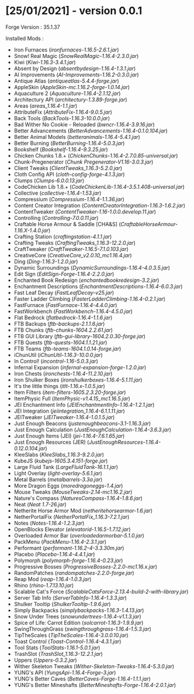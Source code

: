 # [25/01/2021] - version 0.0.1   
Forge Version : 35.1.37

Installed Mods :

- Iron Furnaces (*ironfurnaces-1.16.5-2.6.1.jar*)
- Snow! Real Magic (*SnowRealMagic-1.16.4-2.3.0.jar*)
- Kiwi (*Kiwi-1.16.3-3.4.1.jar*)
- Absent by Design (*absentbydesign-1.16.4-1.3.1.jar*)
- AI Improvements (*AI-Improvements-1.16.2-0.3.0.jar*)
- Antique Atlas (*antiqueatlas-5.4.4-forge.jar*)
- AppleSkin (*AppleSkin-mc.1.16.2-forge-1.0.14.jar*)
- Aquaculture 2 (*Aquaculture-1.16.4-2.1.12.jar*)
- Architectury API (*architectury-1.3.89-forge.jar*)
- Areas (*areas_1.16.4-1.1.jar*)
- AttributeFix (*AttributeFix-1.16.4-9.0.5.jar*)
- Back Tools (*BackTools-1.16.3-10.0.0.ja*r)
- Bad Wither No Cookie - Reloaded (*bwncr-1.16.4-3.9.16.jar*)
- Better Advancements (*BetterAdvancements-1.16.4-0.1.0.104.jar*)
- Better Animal Models (*betteranimals-1.16.4-5.4.1.jar*)
- Better Burning (*BetterBurning-1.16.4-5.0.3.jar*)
- Bookshelf (*Bookshelf-1.16.4-9.3.25.jar*)
- Chicken Chunks 1.8.+ (*ChickenChunks-1.16.4-2.7.0.85-universal.jar*)
- Chunk-Pregenerator (*Chunk Pregenerator-V1.16-3.0.3.jar*)
- Client Tweaks (*ClientTweaks_1.16.3-5.2.0.jar*)
- Cloth Config API (*cloth-config-forge-4.1.3.jar*)
- Clumps (*Clumps-6.0.0.13.jar*)
- CodeChicken Lib 1.8.+ (*CodeChickenLib-1.16.4-3.5.1.408-universal.jar*)
- Collective (*collective-1.16.4-1.53.jar*)
- Compressium (*Compressium-1.16.4-1.1.36.jar*)
- Content Creator Integration (*ContentCreatorIntegration-1.16.3-1.6.2.jar*)
- ContentTweaker (*ContentTweaker-1.16-1.0.0.develop.11.jar*)
- Controlling (*Controlling-7.0.0.11.jar*)
- Craftable Horse Armour & Saddle [CHA&S] (*CraftableHorseArmour-1.16.X-1.4.0.jar*)
- Crafting Station (*craftingstation-4.1.1.jar*)
- Crafting Tweaks (*CraftingTweaks_1.16.3-12.2.0.jar*)
- CraftTweaker (*CraftTweaker-1.16.5-7.1.0.103.jar*)
- CreativeCore (*CreativeCore_v2.0.10_mc1.16.4.jar*)
- Ding (*Ding-1.16.3-1.2.0.jar*)
- Dynamic Surroundings (*DynamicSurroundings-1.16.4-4.0.3.5.jar*)
- Edit Sign (*EditSign-Forge-1.16.4-2.2.0.jar*)
- Enchanted Book Redesign (*enchantedbookredesign-3.2.jar*)
- Enchantment Descriptions (*EnchantmentDescriptions-1.16.4-6.0.3.jar*)
- Fast Leaf Decay (*FastLeafDecay-v25.jar*)
- Faster Ladder Climbing (*FasterLadderClimbing-1.16.4-0.2.1.jar*)
- FastFurnace (*FastFurnace-1.16.4-4.4.0.jar*)
- FastWorkbench (*FastWorkbench-1.16.4-4.5.0.jar*)
- Flat Bedrock (*flatbedrock-1.16.4-1.1.6.jar*)
- FTB Backups (*ftb-backups-2.1.1.6.jar*)
- FTB Chunks (*ftb-chunks-1604.2.2.61.jar*)
- FTB GUI Library (*ftb-gui-library-1604.2.0.30-forge.jar*)
- FTB Quests (*ftb-quests-1604.1.1.21.jar*)
- FTB Teams (*ftb-teams-1604.1.0.14-forge.jar*)
- iChunUtil (*iChunUtil-1.16.3-10.0.0.jar*)
- In Control! (*incontrol-1.16-5.0.3.jar*)
- Infernal Expansion (*infernal-expansion-forge-1.2.0.jar*)
- Iron Chests (*ironchests-1.16.4-11.2.10.jar*)
- Iron Shulker Boxes (*ironshulkerboxes-1.16.4-5.1.11.jar*)
- It's the little things (*itlt-1.16.x-1.0.5.jar*)
- Item Filters (*item-filters-1605.2.3.20-forge.jar*)
- ItemPhysic Full (*ItemPhysic-v1.4.15_mc1.16.5.jar*)
- JEI Enchantment Info (*JEIEnchantmentInfo-1.16.4-1.2.1.jar*)
- JEI Integration (*jeiintegration_1.16.4-6.1.1.11.jar*)
- JEITweaker (*JEITweaker-1.16.4-1.0.1.5.jar*)
- Just Enough Beacons (*justenoughbeacons-3.1-1.16.3.jar*)
- Just Enough Calculation (*JustEnoughCalculation-1.16.4-3.6.3.jar*)
- Just Enough Items (JEI) (*jei-1.16.4-7.6.1.65.jar*)
- Just Enough Resources (JER) (*JustEnoughResources-1.16.4-0.12.0.104.jar*)
- KleeSlabs (*KleeSlabs_1.16.3-9.2.0.jar*)
- KubeJS (*kubejs-1605.3.4.151-forge.jar*)
- Large Fluid Tank (*LargeFluidTank-16.1.1.jar*)
- Light Overlay (*light-overlay-5.6.1.jar*)
- Metal Barrels (*metalbarrels-3.3a.jar*)
- More Dragon Eggs (*moredragoneggs-1.4.jar*)
- Mouse Tweaks (*MouseTweaks-2.14-mc1.16.2.jar*)
- Nature's Compass (*NaturesCompass-1.16.4-1.8.6.jar*)
- Neat (*Neat 1.7-26.jar*)
- Netherite Horse Armor Mod (*netheritehorsearmor-1.6.jar*)
- NetherPortalFix (*NetherPortalFix_1.16.3-7.2.1.jar*)
- Notes (*Notes-1.16.4-1.2.3.jar*)
- OpenBlocks Elevator (*elevatorid-1.16.5-1.7.12.jar*)
- Overloaded Armor Bar (*overloadedarmorbar-5.1.0.jar*)
- PackMenu (*PackMenu-1.16.4-2.3.1.jar*)
- Performant (*performant-1.16.2-4-3.3.30m.jar*)
- Placebo (*Placebo-1.16.4-4.4.1.jar*)
- Polymorph (*polymorph-forge-1.16.4-0.23.jar*)
- Progressive Bosses (*ProgressiveBosses-2.2.0-mc1.16.x.jar*)
- RandomPatches (*randompatches-2.2.0-forge.jar*)
- Reap Mod (*reap-1.16.4-1.0.3.jar*)
- Rhino (*rhino-1.7.13.10.jar*)
- Scalable Cat's Force (*ScalableCatsForce-2.13.4-build-2-with-library.jar*)
- Server Tab Info (*ServerTabInfo-1.16.4-1.3.3.jar*)
- Shulker Tooltip (*ShulkerTooltip-1.9.6.jar*)
- Simply Backpacks (*simplybackpacks-1.16.3-1.4.13.jar*)
- Snow Under Trees (*snowundertrees-1.16.4-v1.1.3.jar*)
- Spice of Life: Carrot Edition (*solcarrot-1.16.3-1.9.9.jar*)
- SwingThroughGrass (*swingthroughgrass-1.16.4-1.5.3.jar*)
- TipTheScales (*TipTheScales-1.16.4-3.0.0.10.jar*)
- Toast Control (*Toast-Control-1.16.4-4.3.1.jar*)
- Tool Stats (*ToolStats-1.16.1-5.0.1.jar*)
- TrashSlot (*TrashSlot_1.16.3-12.2.1.jar*)
- Uppers (*Uppers-0.3.2.jar*)
- Wither Skeleton Tweaks (*Wither-Skeleton-Tweaks-1.16.4-5.3.0.jar*)
- YUNG's API (*YungsApi-1.16.4-Forge-3.jar*)
- YUNG's Better Caves (*BetterCaves-Forge-1.16.4-1.1.1.jar*)
- YUNG's Better Mineshafts (*BetterMineshafts-Forge-1.16.4-2.0.1.jar*)
